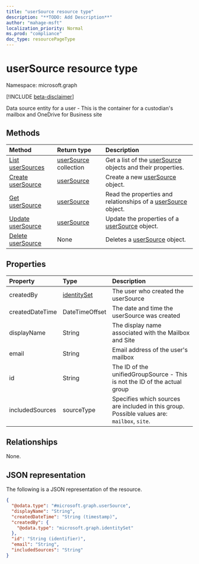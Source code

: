 ```yaml
---
title: "userSource resource type"
description: "**TODO: Add Description**"
author: "mahage-msft"
localization_priority: Normal
ms.prod: "compliance"
doc_type: resourcePageType
---
```


# userSource resource type

Namespace: microsoft.graph

[!INCLUDE [beta-disclaimer](../../includes/beta-disclaimer.md)]

Data source entity for a user - This is the container for a custodian's mailbox and OneDrive for Business site

## Methods

|Method|Return type|Description|
|:---|:---|:---|
|[List userSources](../api/usersource-list.md)|[userSource](../resources/usersource.md) collection|Get a list of the [userSource](../resources/usersource.md) objects and their properties.|
|[Create userSource](../api/usersource-create.md)|[userSource](../resources/usersource.md)|Create a new [userSource](../resources/usersource.md) object.|
|[Get userSource](../api/usersource-get.md)|[userSource](../resources/usersource.md)|Read the properties and relationships of a [userSource](../resources/usersource.md) object.|
|[Update userSource](../api/usersource-update.md)|[userSource](../resources/usersource.md)|Update the properties of a [userSource](../resources/usersource.md) object.|
|[Delete userSource](../api/usersource-delete.md)|None|Deletes a [userSource](../resources/usersource.md) object.|

## Properties

|Property|Type|Description|
|:---|:---|:---|
|createdBy|[identitySet](../resources/identityset.md)|The user who created the userSource|
|createdDateTime|DateTimeOffset|The date and time the userSource was created|
|displayName|String|The display name associated with the Mailbox and Site|
|email|String|Email address of the user's mailbox|
|id|String|The ID of the unifiedGroupSource - This is not the ID of the actual group|
|includedSources|sourceType|Specifies which sources are included in this group. Possible values are: `mailbox`, `site`.|

## Relationships

None.

## JSON representation

The following is a JSON representation of the resource.
<!-- {
  "blockType": "resource",
  "keyProperty": "id",
  "@odata.type": "microsoft.graph.userSource",
  "baseType": "microsoft.compliance.ediscovery.contract.dataSource",
  "openType": false
}
-->

``` json
{
  "@odata.type": "#microsoft.graph.userSource",
  "displayName": "String",
  "createdDateTime": "String (timestamp)",
  "createdBy": {
    "@odata.type": "microsoft.graph.identitySet"
  },
  "id": "String (identifier)",
  "email": "String",
  "includedSources": "String"
}
```
